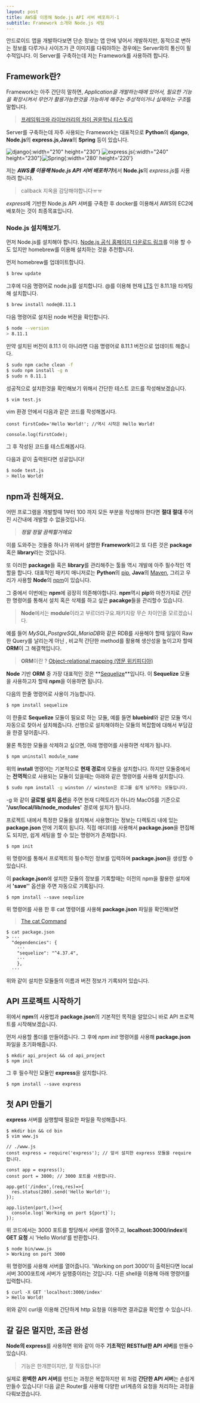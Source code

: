 ```yaml
---
layout: post
title: AWS를 이용해 Node.js API 서버 배포하기-1
subtitle: Framework 소개와 Node.js 세팅
---
```

안드로이드 앱을 개발하다보면 단순 정보는 앱 안에 넣어서 개발하지만,
동적으로 변하는 정보를 다루거나 사이즈가 큰 이미지를 다뤄야하는 경우에는 Server와의 통신이 필수적입니다.
이 Server를 구축하는데 저는 Framework를 사용하려 합니다. 

## Framework란?
Framework는 아주 간단히 말하면, *Application을 개발하는때에 있어서, 필요한 기능을 확장시켜서 무언가 활용가능한것을 가능하게 해주는 추상적이거나 실재하는 구조*를 말합니다.
>[프레임워크와 라이브러리의 차이,권윤학님 티스토리](http://web-front-end.tistory.com/63)

Server를 구축하는데 자주 사용되는 Framework는 대표적으로 **Python**의 **django**, **Node.js**의 **express.js**,**Java**의 **Spring** 등이 있습니다.

![django](/img/awsapi_1_django.png){:width="210" height="230"}
![express.js](/img/awsapi_1_express.png){:width="240" height="230"}![Spring](/img/awsapi_1_spring.jpg){:width='280' height='220'}

저는 ***AWS를 이용해 Node.js API 서버 배포하기***에서 **Node.js**의 *express.js*를 사용하려 합니다.
>callback 지옥을 감당해야합니다ㅠㅠ

*express*에 기반한 Node.js API 서버를 구축한 후 docker를 이용해서 AWS의 EC2에 배포하는 것이 최종목표입니다.

### Node.js 설치해보기.
먼저 Node.js를 설치해야 합니다. [Node.js 공식 홈페이지 다운로드 링크](https://nodejs.org/en/download/)를
이용 할 수도 있지만 homebrew를 이용해 설치하는 것을 추천합니다.

먼저 homebrew를 업데이트합니다.
```bash
$ brew update
```
그후에 다음 명령어로 node.js를 설치합니다. @를 이용해 현재
[LTS](https://github.com/nodejs/Release#release-schedule) 인 8.11.1을 타게팅해 설치합니다.
```bash
$ brew install node@8.11.1
```
다음 명령어로 설치된 node 버전을 확인합니다.
```bash
$ node --version
> 8.11.1
```

만약 설치된 버전이 8.11.1 이 아니라면 다음 명령어로 8.11.1 버전으로 업데이트 해줍니다.
```bash
$ sudo npm cache clean -f
$ sudo npm install -g n
$ sudo n 8.11.1
```

성공적으로 설치한것을 확인해보기 위해서 간단한 테스트 코드를 작성해보겠습니다. 
```bash
$ vim test.js
```
vim 환경 안에서 다음과 같은 코드를 작성해봅시다.
```node
const firstCode='Hello World!'; //역시 시작은 Hello World!

console.log(firstCode);
```
그 후 작성된 코드를 테스트해봅시다.

다음과 같이 출력된다면 성공입니다!
```bash
$ node test.js
> Hello World!
```


## npm과 친해져요.
어떤 프로그램을 개발할때 1부터 100 까지 모든 부분을 작성해야 한다면 **절대 절대** 주어진 시간내에
개발할 수 없을것입니다.
>***정말 정말 끔찍할거에요***

이를 도와주는 것들중 하나가 위에서 설명한 **Framework**이고 또 다른 것은 **package** 혹은 **library**라는 것입니다.

또 이러한 **package**들 혹은 **library**를 관리해주는 툴들 역시 개발에 아주 필수적인 역할을 합니다.
대표적인 패키지 매니저로는 **Python**의 [pip](https://pypi.org/project/pip/), **Java**의
[Maven](https://maven.apache.org/), 그리고 우리가 사용할 **Node**의 [npm](https://www.npmjs.com/)이
있습니다.

그 중에서 이번에는 **npm**에 굉장히 의존해야합니다.
**npm**역시 **pip**와 마찬가지로 간단한 명령어를 통해서 설치 혹은 삭제를 하고 싶은 **pacakge**들을
관리할수 있습니다.
>**Node**에서는 **module**이라고 부르더라구요.패키지랑 무슨 차이인줄 모르겠습니다.

예를 들어 *MySQL,PostgreSQL,MariaDB*와 같은 RDB를 사용해야 할때 일일이 Raw한 Query를 날리는게 아닌 , 비교적
간단한 method를 활용해 생산성을 높이고자 할때 **ORM**이 그 해결책입니다.
>**ORM**이란 ? [Object-relational mapping (영문 위키피디아)](https://en.wikipedia.org/wiki/Object-relational_mapping)

**Node** 기반 **ORM** 중 가장 대표적인 것은 **[Sequelize](http://docs.sequelizejs.com/)**입니다.
이 **Sequelize** 모듈을 사용하고자 할때 **npm**을 이용하면 됩니다.

다음의 한줄 명령어로 사용이 가능합니다.
```bash
$ npm install sequelize
```
이 한줄로 **Sequelize** 모듈이 필요로 하는 모듈, 예를 들면 **bluebird**와 같은 모듈 역시 자동으로
찾아서 설치해줍니다. 선행으로 설치해야하는 모듈의 복잡함에 대해서 부담감을 한결 덜어줍니다.

물론 특정한 모듈을 삭제하고 싶으면, 아래 명령어를 사용하면 삭제가 됩니다.
```bash
$ npm uninstall module_name
```

위의 **install** 명령어는 기본적으로 **현재 경로**에 모듈을 설치합니다. 하지만 모듈중에서는 **전역적**으로
사용되는 모듈이 있을때는 아래와 같은 명령어를 사용해 설치합니다.
```bash
$ sudo npm install -g winston // winston은 로그를 쉽게 남겨주는 모듈입니다.
```
-g 와 같이 **글로벌 설치 옵션**을 주면 현재 디렉토리가 아니라 MacOS를 기준으로 **'/usr/local/lib/node_modules'** 경로에 설치가 됩니다.

프로젝트 내에서 특정한 모듈을 설치해서 사용했다는 정보는 디렉토리 내에 있는 **package.json** 안에
기록이 됩니다. 직접 에디터를 사용해서 **package.json**을 편집해도 되지만,
쉽게 세팅을 할 수 있는 명령어가 존재합니다.
```
$ npm init
```
위 명령어를 통해서 프로젝트의 필수적인 정보를 입력하며 **package.json**을 생성할 수 있습니다.

이 **package.json**에 설치한 모듈의 정보를 기록할때는 이전의 npm을 활용한 설치에서 **'save''**
옵션을 주면 자동으로 기록됩니다.

```
$ npm install --save sequlize
```
위 명령어를 사용 한 후 cat 명령어를 사용해 **package.json** 파일을 확인해보면 
>[The cat Command](http://www.linfo.org/cat.html)

```
$ cat package.json
> ··· 
  "dependencies": {
    ···
    "sequelize": "^4.37.4",
    ···
    },
  ···
```
위와 같이 설치한 모듈들의 이름과 버전 정보가 기록되어 있습니다.

## API 프로젝트 시작하기
위에서 **npm**의 사용법과 **package.json**의 기본적인 목적을 알았으니 바로 API 프로젝트를
시작해보겠습니다.

먼저 사용할 폴더를 만들어줍니다. 그 후에 *npm init* 명령어를 사용해 **package.json**파일을
초기화해줍니다.
```
$ mkdir api_project && cd api_project
$ npm init
```

그 후 필수적인 모듈인 **express**을 설치합니다.
```
$ npm install --save express
```



## 첫 API 만들기
**express** 서버를 실행할때 필요한 파일을 작성해줍니다.
```
$ mkdir bin && cd bin 
$ vim www.js
```

```node
// ./www.js
const express = require('express'); // 앞서 설치한 express 모듈을 require합니다.

const app = express();
const port = 3000; // 3000 포트를 사용합니다.

app.get('/index',(req,res)=>{
  res.status(200).send('Hello World!');
});

app.listen(port,()=>{
  console.log(`Working on port ${port}`);
});
```
위 코드에서는 3000 포트를 할당해서 서버를 열어주고, **localhost:3000/index**에 **GET 요청**
시 'Hello World'를 반환합니다.

```
$ node bin/www.js
> Working on port 3000
```
위 명령어를 사용해 서버를 열어줍니다. 'Working on port 3000'이 출력된다면 local 서버 3000포트에
서버가 실행중이라는 것입니다. 다른 shell을 이용해 아래 명령어를 입력합니다. 

```
$ curl -X GET 'localhost:3000/index'
> Hello World!
```
위와 같이 curl을 이용해 간단하게 http 요청을 이용하면 결과값을 확인할 수 있습니다.

## 갈 길은 멀지만, 조금 완성
**Node의 express**를 사용하면 위와 같이 아주 **기초적인 RESTful한 API 서버**를 만들수 있습니다. 
> 기능은 한개뿐이지만, 잘 작동합니다!

실제로 **완벽한 API 서버**를 만드는 과정은 복잡하지만 위 처럼 **간단한 API 서버**는 손쉽게 만들수
있습니다!
다음 글은 Router를 사용해 다양한 url계층의 요청을 처리하는 과정을 다뤄보겠습니다.
